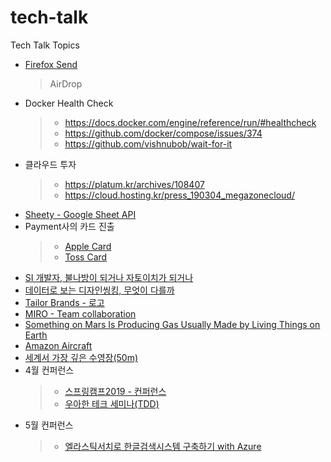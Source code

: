 # tech-talk
Tech Talk Topics

* [Firefox Send](https://send.firefox.com/)
  > AirDrop
* Docker Health Check
  > - <https://docs.docker.com/engine/reference/run/#healthcheck>
  > - <https://github.com/docker/compose/issues/374>
  > - <https://github.com/vishnubob/wait-for-it>
* 클라우드 투자
  > - <https://platum.kr/archives/108407>
  > - <https://cloud.hosting.kr/press_190304_megazonecloud/>
* [Sheety - Google Sheet API](https://sheety.co/)
* Payment사의 카드 진출
  > - [Apple Card](https://www.apple.com/apple-card/)
  > - [Toss Card](https://blog.toss.im/2019/04/04/newsroom/press-release/toss-card/)
* [SI 개발자, 불나방이 되거나 자토이치가 되거나](http://blog.hwang.gg/20190327/?fbclid=IwAR3D5pT96m1Bk4GEDJvUCpgaAT0moSM-eDoN361iEz8GKGMQRdB6hKzLEJM)
* [데이터로 보는 디자인씽킹, 무엇이 다를까](http://www.bloter.net/archives/334381)
* [Tailor Brands - 로고](https://www.tailorbrands.com/)
* [MIRO - Team collaboration](https://realtimeboard.com/)
* [Something on Mars Is Producing Gas Usually Made by Living Things on Earth](https://www.nytimes.com/2019/04/01/science/mars-methane-gas.html)
* [Amazon Aircraft](https://twitter.com/zozi009/status/1112369039978827776)
* [세계서 가장 깊은 수영장(50m)](https://edition.cnn.com/travel/article/worlds-deepest-pool-scli-intl/index.html)
* 4월 컨퍼런스
  > - [스프링캠프2019 - 컨퍼런스](https://www.springcamp.io/2019/)
  > - [우아한 테크 세미나(TDD)](https://docs.google.com/forms/d/e/1FAIpQLSc8e8mH2BjagGPAaQHgKu2C6JFEBbicxu7QdIBxZWL9wUJMmg/viewform)
* 5월 컨퍼런스
  > - [엘라스틱서치로 한글검색시스템 구축하기 with Azure](https://javacafe-seminar.github.io/?fbclid=IwAR1QOk_dMXRvhaPewcFxJ9g5--IviSssmX4ROlY9R7KkMgZT7R8YLEKAwIc)
